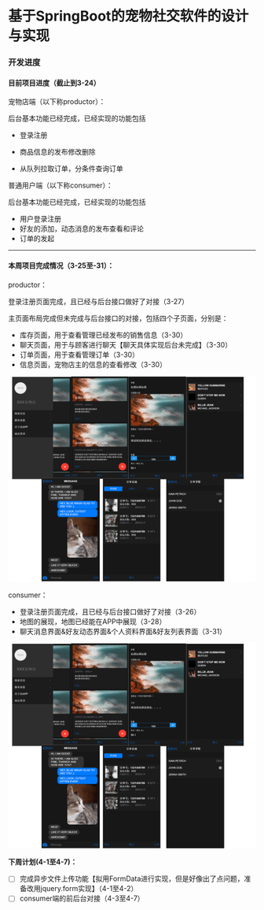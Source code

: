 # 基于SpringBoot的宠物社交软件的设计与实现
### 开发进度

#### 目前项目进度（截止到3-24）

宠物店端（以下称productor）：

后台基本功能已经完成，已经实现的功能包括

- 登录注册

- 商品信息的发布修改删除

- 从队列拉取订单，分条件查询订单

普通用户端（以下称consumer）：

后台基本功能已经完成，已经实现的功能包括

- 用户登录注册
- 好友的添加，动态消息的发布查看和评论
- 订单的发起

------

#### **本周项目完成情况（3-25至-31）**：

productor：

登录注册页面完成，且已经与后台接口做好了对接（3-27）

主页面布局完成但未完成与后台接口的对接，包括四个子页面，分别是：
- 库存页面，用于查看管理已经发布的销售信息（3-30）
- 聊天页面，用于与顾客进行聊天【聊天具体实现后台未完成】（3-30）
- 订单页面，用于查看管理订单（3-30）
- 信息页面，宠物店主的信息的查看修改（3-30） 

![images/](https://github.com/Kurok1/pet-shop/blob/master/images/1.png)

consumer：

- 登录注册页面完成，且已经与后台接口做好了对接（3-26）
- 地图的展现，地图已经能在APP中展现（3-28）
- 聊天消息界面&好友动态界面&个人资料界面&好友列表界面（3-31）

![](https://github.com/Kurok1/pet-shop/blob/master/images/1.png)

**下周计划(4-1至4-7)：**

- [ ] 完成异步文件上传功能【拟用FormData进行实现，但是好像出了点问题，准备改用jquery.form实现】（4-1至4-2）
- [ ] consumer端的前后台对接（4-3至4-7）
